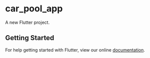 # car_pool_app

A new Flutter project.

## Getting Started

For help getting started with Flutter, view our online
[documentation](https://flutter.io/).
